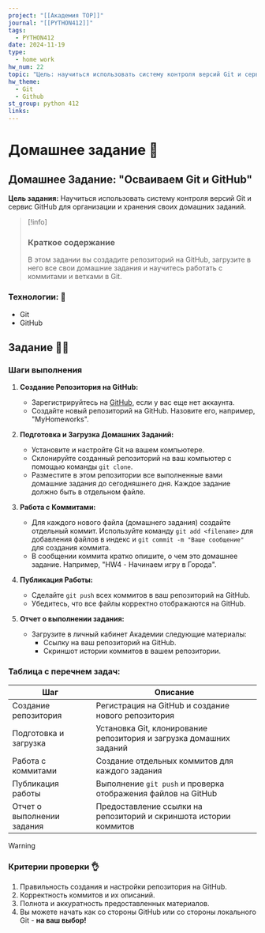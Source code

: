 ```yaml
---
project: "[[Академия TOP]]"
journal: "[[PYTHON412]]"
tags:
  - PYTHON412
date: 2024-11-19
type:
  - home work
hw_num: 22
topic: "Цель: научиться использовать систему контроля версий Git и сервис GitHub для организации и хранения своих домашних заданий."
hw_theme:
  - Git
  - Github
st_group: python 412
links:
---
```

# Домашнее задание 📃

## Домашнее Задание: "Осваиваем Git и GitHub"

**Цель задания:** Научиться использовать систему контроля версий Git и сервис GitHub для организации и хранения своих домашних заданий.

>[!info]
>### Краткое содержание
>В этом задании вы создадите репозиторий на GitHub, загрузите в него все свои домашние задания и научитесь работать с коммитами и ветками в Git.

### Технологии: 🦾
- Git
- GitHub

## Задание 👷‍♂️

### Шаги выполнения

1. **Создание Репозитория на GitHub:**
   - Зарегистрируйтесь на [GitHub](https://github.com), если у вас еще нет аккаунта.
   - Создайте новый репозиторий на GitHub. Назовите его, например, "MyHomeworks".

2. **Подготовка и Загрузка Домашних Заданий:**
   - Установите и настройте Git на вашем компьютере.
   - Склонируйте созданный репозиторий на ваш компьютер с помощью команды `git clone`.
   - Разместите в этом репозитории все выполненные вами домашние задания до сегодняшнего дня. Каждое задание должно быть в отдельном файле.

3. **Работа с Коммитами:**
   - Для каждого нового файла (домашнего задания) создайте отдельный коммит. Используйте команду `git add <filename>` для добавления файлов в индекс и `git commit -m "Ваше сообщение"` для создания коммита.
   - В сообщении коммита кратко опишите, о чем это домашнее задание. Например, "HW4 - Начинаем игру в Города".

4. **Публикация Работы:**
   - Сделайте `git push` всех коммитов в ваш репозиторий на GitHub.
   - Убедитесь, что все файлы корректно отображаются на GitHub.

5. **Отчет о выполнении задания:**
   - Загрузите в личный кабинет Академии следующие материалы:
     - Ссылку на ваш репозиторий на GitHub.
     - Скриншот истории коммитов в вашем репозитории.

### Таблица с перечнем задач:

| Шаг                         | Описание                                                                 |
| --------------------------- | ------------------------------------------------------------------------ |
| Создание репозитория        | Регистрация на GitHub и создание нового репозитория                      |
| Подготовка и загрузка       | Установка Git, клонирование репозитория и загрузка домашних заданий      |
| Работа с коммитами          | Создание отдельных коммитов для каждого задания                          |
| Публикация работы           | Выполнение `git push` и проверка отображения файлов на GitHub            |
| Отчет о выполнении задания  | Предоставление ссылки на репозиторий и скриншота истории коммитов        |

>[!warning]
>### Критерии проверки 👌
>1. Правильность создания и настройки репозитория на GitHub.
>2. Корректность коммитов и их описаний.
>3. Полнота и аккуратность предоставленных материалов.
>4. Вы можете начать как со стороны GitHub или со стороны локального Git - **на ваш выбор!**

